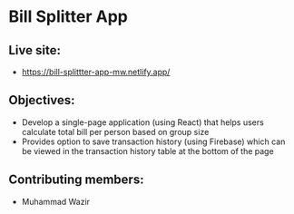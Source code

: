 # Bill Splitter App

## Live site:
- https://bill-splittter-app-mw.netlify.app/

## Objectives:
- Develop a single-page application (using React) that helps users calculate total bill per person based on group size
- Provides option to save transaction history (using Firebase) which can be viewed in the transaction history table at the bottom of the page

## Contributing members:
- Muhammad Wazir
